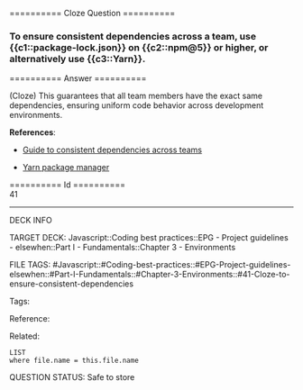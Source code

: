========== Cloze Question ==========

###  To ensure consistent dependencies across a team, use {{c1::package-lock.json}} on {{c2::npm@5}} or higher, or alternatively use {{c3::Yarn}}.  

========== Answer ==========  

(Cloze) This guarantees that all team members have the exact same dependencies, ensuring uniform code behavior across development environments.

**References**:

-   [Guide to consistent dependencies across teams](https://kostasbariotis.com/consistent-dependencies-across-teams/)

-   [Yarn package manager](https://yarnpkg.com/en/)

========== Id ==========  
41

---

DECK INFO

TARGET DECK: Javascript::Coding best practices::EPG - Project guidelines - elsewhen::Part I - Fundamentals::Chapter 3 - Environments

FILE TAGS: #Javascript::#Coding-best-practices::#EPG-Project-guidelines-elsewhen::#Part-I-Fundamentals::#Chapter-3-Environments::#41-Cloze-to-ensure-consistent-dependencies

Tags:

Reference:

Related:

```dataview
LIST
where file.name = this.file.name
```

QUESTION STATUS: Safe to store
